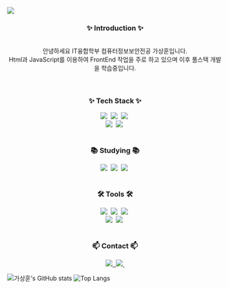 <img src="https://capsule-render.vercel.app/api?type=venom&color=gradient&customColorList=0,1,2,3,4&height=300&section=header&text=KaSH%20island&fontSize=90&fontColor=000000&desc=Ka%20Sang-hoon&descSize=30&descAlignY=80" />

<h3 align="center">✨ Introduction ✨</h3>
<div align="center">
<br>
안녕하세요 IT융합학부 컴퓨터정보보안전공 가상훈입니다.
<br>
Html과 JavaScript를 이용하여 FrontEnd 작업을 주로 하고 있으며 이후 풀스택 개발을 학습중입니다.
</div>
<br>
<br>
<!--내용 부분-->
<h3 align="center">✨ Tech Stack ✨</h3>
<div align="center">
  <img src="https://img.shields.io/badge/react-20232a.svg?style=for-the-badge&logo=react&logoColor=61DAFB" />&nbsp
  <img src="https://img.shields.io/badge/javascript-F7DF1E.svg?style=for-the-badge&logo=javascript&logoColor=20232a" />&nbsp
  <img src="https://img.shields.io/badge/html5-E34F26.svg?style=for-the-badge&logo=html5&logoColor=white" />&nbsp
</div>
<div align="center">
  <img src="https://img.shields.io/badge/Material Ui-DB7093?style=for-the-badge&logo=MUI&logoColor=ffd35b" />&nbsp
  <img src="https://img.shields.io/badge/css3-1572B6.svg?style=for-the-badge&logo=css3&logoColor=white" />&nbsp
</div>
<br>
<h3 align="center">📚 Studying 📚</h3>
<div align="center">
  <img src="https://img.shields.io/badge/typescript-007ACC.svg?style=for-the-badge&logo=typescript&logoColor=white" />&nbsp
  <img src="https://img.shields.io/badge/React%20Query-FF4154?style=for-the-badge&logo=react%20query&logoColor=white" />&nbsp
  <img src="https://img.shields.io/badge/Recoil-3578E5?style=for-the-badge&logo=recoil&logoColor=white" />&nbsp
</div>
<br>
<h3 align="center">🛠 Tools 🛠</h3>
<div align="center">
  <img src="https://img.shields.io/badge/git-F05033.svg?style=for-the-badge&logo=git&logoColor=white" />&nbsp
  <img src="https://img.shields.io/badge/github-181717.svg?style=for-the-badge&logo=github&logoColor=white" />&nbsp
  <img src="https://img.shields.io/badge/Notion-F3F3F3.svg?style=for-the-badge&logo=notion&logoColor=black" />&nbsp
</div>
<div align="center">
  <img src="https://img.shields.io/badge/VSCode-2C2C32.svg?style=for-the-badge&logo=visual-studio-code&logoColor=22ABF3" />&nbsp
  <img src="https://img.shields.io/badge/My SQL-2C2C32.svg?style=for-the-badge&logo=MySQL&logoColor=F37726" />&nbsp
</div>
<br>

<h3 align="center">📫 Contact 📫</h3>
<div align="center">
  <a href="rktkdgns1234@naver.com">
    <img src="https://img.shields.io/badge/Naver-1EBC8F?style=for-the-badge&logo=naver&logoColor=white" />&nbsp
  </a>
  <a href="ksh080477@gmail.com">
    <img
      src="https://img.shields.io/badge/ksh080477@gmail.com-D14836?style=for-the-badge&logo=gmail&logoColor=white"/>&nbsp
  </a>
  <br>
</div>

![가상훈's GitHub stats](https://github-readme-stats.vercel.app/api?username=Kashisland&show_icons=true&theme=radical)
![Top Langs](https://github-readme-stats.vercel.app/api/top-langs/?username=Kashisland&layout=compact)
